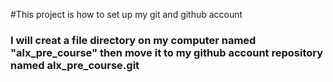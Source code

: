 ﻿#This project is how to set up my git and github account
### I will creat a file directory on my computer named "alx_pre_course" then move it to my github account repository named alx_pre_course.git